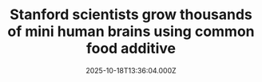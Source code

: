 ---
title: "Stanford scientists grow thousands of mini human brains using common food additive"
date: 2025-10-18T13:36:04.000Z
category: Health
externalLink: "https://www.sciencedaily.com/releases/2025/10/251016223113.htm"
image: ""
excerpt: "Stanford scientists have solved a long-standing challenge in growing brain organoids by using a simple food additive to keep them from sticking together. The breakthrough enables the production of thousands of identical mini-brains at once, making large-scale testing and research possible. This leap could revolutionize how we study brain development and screen drugs for side effects. The discovery opens new…"
---